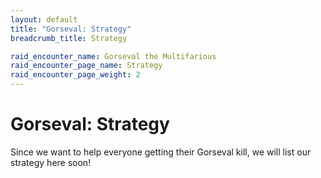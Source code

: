 ```yaml
---
layout: default
title: "Gorseval: Strategy"
breadcrumb_title: Strategy

raid_encounter_name: Gorseval the Multifarious
raid_encounter_page_name: Strategy
raid_encounter_page_weight: 2
---
```


# Gorseval: Strategy
Since we want to help everyone getting their Gorseval kill, we will list our strategy here soon!
